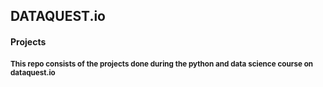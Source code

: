 <p align='center'>
  <h2>DATAQUEST.io</h2>  
  <h4>Projects<h4>
  <small><b>This repo consists of the projects done during the python and data science course on dataquest.io</b></small>
</p>
